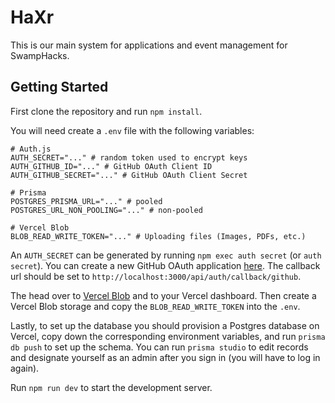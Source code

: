 # HaXr

This is our main system for applications and event management for SwampHacks.

## Getting Started

First clone the repository and run `npm install`.

You will need create a `.env` file with the following variables:

```dotenv
# Auth.js
AUTH_SECRET="..." # random token used to encrypt keys
AUTH_GITHUB_ID="..." # GitHub OAuth Client ID
AUTH_GITHUB_SECRET="..." # GitHub OAuth Client Secret

# Prisma
POSTGRES_PRISMA_URL="..." # pooled
POSTGRES_URL_NON_POOLING="..." # non-pooled

# Vercel Blob
BLOB_READ_WRITE_TOKEN="..." # Uploading files (Images, PDFs, etc.)
```

An `AUTH_SECRET` can be generated by running `npm exec auth secret` (or `auth secret`). You can create a new GitHub
OAuth application [here](https://github.com/settings/applications/new). The callback url should be set
to `http://localhost:3000/api/auth/callback/github`.

The head over to [Vercel Blob](https://vercel.com/docs/storage/vercel-blob) and to your Vercel dashboard. Then create a Vercel Blob storage and copy the `BLOB_READ_WRITE_TOKEN` into the `.env`.

Lastly, to set up the database you should provision a Postgres database on Vercel, copy down the corresponding
environment variables, and run `prisma db push` to set up the schema. You can run `prisma studio` to edit records and
designate yourself as an admin after you sign in (you will have to log in again).

Run `npm run dev` to start the development server.
